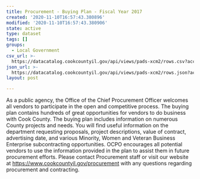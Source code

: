 ```yaml
---
title: Procurement - Buying Plan - Fiscal Year 2017
created: '2020-11-10T16:57:43.380896'
modified: '2020-11-10T16:57:43.380906'
state: active
type: dataset
tags: []
groups:
  - Local Government
csv_url: >-
  https://datacatalog.cookcountyil.gov/api/views/pads-xcm2/rows.csv?accessType=DOWNLOAD
json_url: >-
  https://datacatalog.cookcountyil.gov/api/views/pads-xcm2/rows.json?accessType=DOWNLOAD
layout: post

---
```

As a public agency, the Office of the Chief Procurement Officer welcomes all vendors to participate in the open and competitive process. The buying plan contains hundreds of great opportunities for vendors to do business with Cook County. The buying plan includes information on numerous County projects and needs. You will find useful information on the department requesting proposals, project descriptions, value of contract, advertising date, and various Minority, Women and Veteran Business Enterprise subcontracting opportunities. OCPO encourages all potential vendors to use the information provided in the plan to assist them in future procurement efforts. Please contact Procurement staff or visit our website at https://www.cookcountyil.gov/procurement with any questions regarding procurement and contracting.
